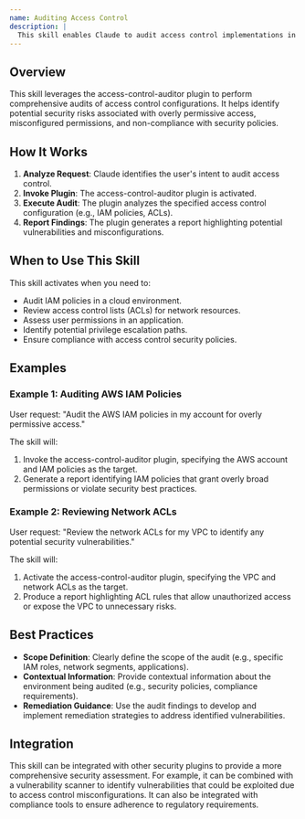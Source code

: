 ```yaml
---
name: Auditing Access Control
description: |
  This skill enables Claude to audit access control implementations in various systems. It uses the access-control-auditor plugin to identify potential vulnerabilities and misconfigurations related to access control. Use this skill when the user asks to "audit access control", "check permissions", "assess access rights", or requests a "security review" focused on access management. It's particularly useful for analyzing IAM policies, ACLs, and other access control mechanisms in cloud environments, applications, or infrastructure. The skill helps ensure compliance with security best practices and identify potential privilege escalation paths.
---
```


## Overview

This skill leverages the access-control-auditor plugin to perform comprehensive audits of access control configurations. It helps identify potential security risks associated with overly permissive access, misconfigured permissions, and non-compliance with security policies.

## How It Works

1. **Analyze Request**: Claude identifies the user's intent to audit access control.
2. **Invoke Plugin**: The access-control-auditor plugin is activated.
3. **Execute Audit**: The plugin analyzes the specified access control configuration (e.g., IAM policies, ACLs).
4. **Report Findings**: The plugin generates a report highlighting potential vulnerabilities and misconfigurations.

## When to Use This Skill

This skill activates when you need to:
- Audit IAM policies in a cloud environment.
- Review access control lists (ACLs) for network resources.
- Assess user permissions in an application.
- Identify potential privilege escalation paths.
- Ensure compliance with access control security policies.

## Examples

### Example 1: Auditing AWS IAM Policies

User request: "Audit the AWS IAM policies in my account for overly permissive access."

The skill will:
1. Invoke the access-control-auditor plugin, specifying the AWS account and IAM policies as the target.
2. Generate a report identifying IAM policies that grant overly broad permissions or violate security best practices.

### Example 2: Reviewing Network ACLs

User request: "Review the network ACLs for my VPC to identify any potential security vulnerabilities."

The skill will:
1. Activate the access-control-auditor plugin, specifying the VPC and network ACLs as the target.
2. Produce a report highlighting ACL rules that allow unauthorized access or expose the VPC to unnecessary risks.

## Best Practices

- **Scope Definition**: Clearly define the scope of the audit (e.g., specific IAM roles, network segments, applications).
- **Contextual Information**: Provide contextual information about the environment being audited (e.g., security policies, compliance requirements).
- **Remediation Guidance**: Use the audit findings to develop and implement remediation strategies to address identified vulnerabilities.

## Integration

This skill can be integrated with other security plugins to provide a more comprehensive security assessment. For example, it can be combined with a vulnerability scanner to identify vulnerabilities that could be exploited due to access control misconfigurations. It can also be integrated with compliance tools to ensure adherence to regulatory requirements.